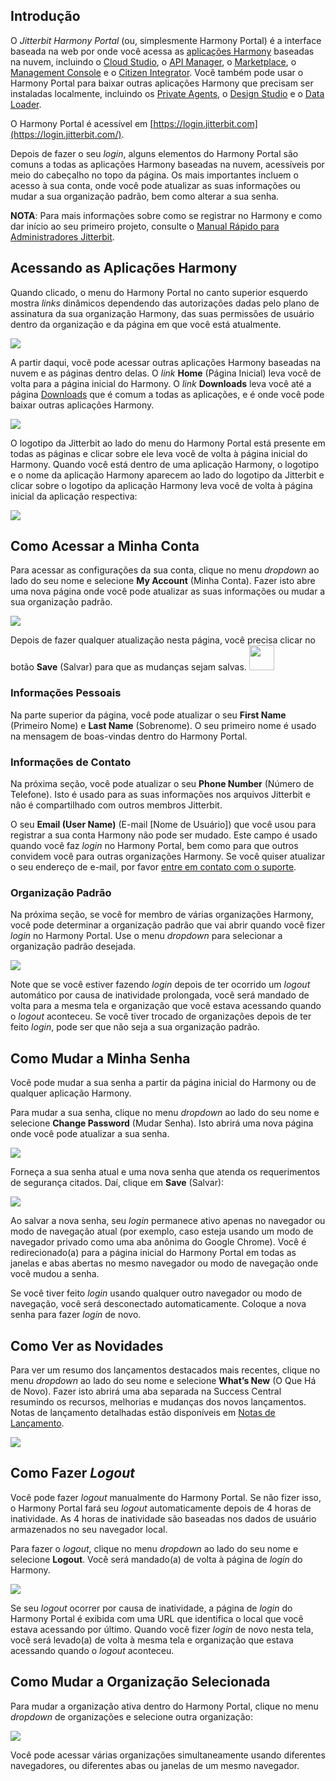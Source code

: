 [//]: # (Jitterbit Harmony Portal)
[//]: # (This is a translation of Version 30, published on September 21, 2021.)

## Introdução

O *Jitterbit Harmony Portal* (ou, simplesmente Harmony Portal) é a
interface baseada na web por onde você acessa as [aplicações
Harmony](https://success.jitterbit.com/display/DOC/Getting+Started?showLanguage=pt_BR#GettingStarted-harmony-applications) baseadas na nuvem, incluindo o [Cloud Studio](https://success.jitterbit.com/display/CS/Cloud+Studio?showLanguage=pt_BR), o [API
Manager](https://success.jitterbit.com/display/DOC/API+Manager?showLanguage=pt_BR), o [Marketplace](https://success.jitterbit.com/display/DOC/Marketplace?showLanguage=pt_BR), o [Management Console](https://success.jitterbit.com/display/DOC/Management+Console?showLanguage=pt_BR) e o
[Citizen Integrator](https://success.jitterbit.com/display/DOC/Citizen+Integrator?showLanguage=pt_BR). Você também pode usar o Harmony Portal para
baixar outras aplicações Harmony que precisam ser instaladas localmente,
incluindo os [Private Agents](https://success.jitterbit.com/display/DOC/Private+Agents?showLanguage=pt_BR), o [Design Studio](https://success.jitterbit.com/display/DOC/Design+Studio?showLanguage=pt_BR) e o [Data
Loader](https://success.jitterbit.com/display/DOC/Data+Loader?showLanguage=pt_BR).

O Harmony Portal é acessível em
[https://login.jitterbit.com](https://login.jitterbit.com/).

Depois de fazer o seu *login*, alguns elementos do Harmony Portal são
comuns a todas as aplicações Harmony baseadas na nuvem, acessíveis por
meio do cabeçalho no topo da página. Os mais importantes incluem o
acesso à sua conta, onde você pode atualizar as suas informações ou
mudar a sua organização padrão, bem como alterar a sua senha.

<div
class="confluence-information-macro confluence-information-macro-tip conf-macro output-block"
hasbody="true" macro-name="tip">

<span
class="aui-icon aui-icon-small aui-iconfont-approve confluence-information-macro-icon">
</span>

<div class="confluence-information-macro-body">

**NOTA**: Para mais informações sobre como se registrar no Harmony e
como dar início ao seu primeiro projeto, consulte o [Manual Rápido
para Administradores Jitterbit](https://success.jitterbit.com/display/DOC/Jitterbit+Admin+Quick+Start+Tutorial?showLanguage=pt_BR).

</div>

</div>


## Acessando as Aplicações Harmony

Quando clicado, o menu do Harmony Portal no canto superior esquerdo
mostra *links* dinâmicos dependendo das autorizações dadas pelo plano de
assinatura da sua organização Harmony, das suas permissões de usuário
dentro da organização e da página em que você está atualmente.

<span class="confluence-embedded-file-wrapper"><img
src="/download/attachments/81073027/image2021-7-6_16-30-52.png?version=1&amp;modificationDate=1625681986475&amp;api=v2"
class="confluence-embedded-image"
data-image-src="/download/attachments/81073027/image2021-7-6_16-30-52.png?version=1&amp;modificationDate=1625681986475&amp;api=v2"
data-unresolved-comment-count="0" data-linked-resource-id="127444657"
data-linked-resource-version="1" data-linked-resource-type="attachment"
data-linked-resource-default-alias="image2021-7-6_16-30-52.png"
data-base-url="https://success.jitterbit.com"
data-linked-resource-content-type="image/png"
data-linked-resource-container-id="81073027"
data-linked-resource-container-version="30" /></span>

A partir daqui, você pode acessar outras aplicações Harmony baseadas na
nuvem e as páginas dentro delas. O *link* **Home** (Página Inicial) leva
você de volta para a página inicial do Harmony. O *link* **Downloads**
leva você até a página [Downloads](https://success.jitterbit.com/display/DOC/Downloads?showLanguage=pt_BR) que é comum a todas as
aplicações, e é onde você pode baixar outras aplicações Harmony.

<span class="confluence-embedded-file-wrapper"><img
src="/download/attachments/81073027/image2021-7-6_16-29-52.png?version=1&amp;modificationDate=1625681986506&amp;api=v2"
class="confluence-embedded-image"
data-image-src="/download/attachments/81073027/image2021-7-6_16-29-52.png?version=1&amp;modificationDate=1625681986506&amp;api=v2"
data-unresolved-comment-count="0" data-linked-resource-id="127444658"
data-linked-resource-version="1" data-linked-resource-type="attachment"
data-linked-resource-default-alias="image2021-7-6_16-29-52.png"
data-base-url="https://success.jitterbit.com"
data-linked-resource-content-type="image/png"
data-linked-resource-container-id="81073027"
data-linked-resource-container-version="30" /></span>

O logotipo da Jitterbit ao lado do menu do Harmony Portal está presente
em todas as páginas e clicar sobre ele leva você de volta à página
inicial do Harmony. Quando você está dentro de uma aplicação Harmony, o
logotipo e o nome da aplicação Harmony aparecem ao lado do logotipo da
Jitterbit e clicar sobre o logotipo da aplicação Harmony leva você de
volta à página inicial da aplicação respectiva:

<span class="confluence-embedded-file-wrapper"><img
src="/download/attachments/81073027/image2021-7-6_16-30-32.png?version=1&amp;modificationDate=1625681986506&amp;api=v2"
class="confluence-embedded-image"
data-image-src="/download/attachments/81073027/image2021-7-6_16-30-32.png?version=1&amp;modificationDate=1625681986506&amp;api=v2"
data-unresolved-comment-count="0" data-linked-resource-id="127444659"
data-linked-resource-version="1" data-linked-resource-type="attachment"
data-linked-resource-default-alias="image2021-7-6_16-30-32.png"
data-base-url="https://success.jitterbit.com"
data-linked-resource-content-type="image/png"
data-linked-resource-container-id="81073027"
data-linked-resource-container-version="30" /></span>


## <span id="JitterbitHarmonyPortal-my-account" class="confluence-anchor-link conf-macro output-inline" hasbody="false" macro-name="anchor"> </span>Como Acessar a Minha Conta

Para acessar as configurações da sua conta, clique no menu *dropdown* ao
lado do seu nome e selecione **My Account** (Minha Conta). Fazer isto
abre uma nova página onde você pode atualizar as suas informações ou
mudar a sua organização padrão.

<span class="confluence-embedded-file-wrapper"><img
src="/download/attachments/81073027/image2021-7-6_16-34-14.png?version=1&amp;modificationDate=1625681986537&amp;api=v2"
class="confluence-embedded-image"
data-image-src="/download/attachments/81073027/image2021-7-6_16-34-14.png?version=1&amp;modificationDate=1625681986537&amp;api=v2"
data-unresolved-comment-count="0" data-linked-resource-id="127444660"
data-linked-resource-version="1" data-linked-resource-type="attachment"
data-linked-resource-default-alias="image2021-7-6_16-34-14.png"
data-base-url="https://success.jitterbit.com"
data-linked-resource-content-type="image/png"
data-linked-resource-container-id="81073027"
data-linked-resource-container-version="30" /></span>

Depois de fazer qualquer atualização nesta página, você precisa clicar
no botão **Save** (Salvar) para que as mudanças sejam salvas.
<span
class="confluence-embedded-file-wrapper confluence-embedded-manual-size"><img
src="/download/thumbnails/81073027/image2018-8-7_13-41-39.png?version=1&amp;modificationDate=1533673385304&amp;api=v2"
class="confluence-embedded-image confluence-thumbnail"
data-image-src="/download/attachments/81073027/image2018-8-7_13-41-39.png?version=1&amp;modificationDate=1533673385304&amp;api=v2"
data-unresolved-comment-count="0" data-linked-resource-id="81073020"
data-linked-resource-version="1" data-linked-resource-type="attachment"
data-linked-resource-default-alias="image2018-8-7_13-41-39.png"
data-base-url="https://success.jitterbit.com"
data-linked-resource-content-type="image/png"
data-linked-resource-container-id="81073027"
data-linked-resource-container-version="30" height="40" /></span>

### Informações Pessoais

Na parte superior da página, você pode atualizar o seu **First Name**
(Primeiro Nome) e **Last Name** (Sobrenome). O seu primeiro nome é usado
na mensagem de boas-vindas dentro do Harmony Portal.

### Informações de Contato

Na próxima seção, você pode atualizar o seu **Phone Number** (Número de
Telefone). Isto é usado para as suas informações nos arquivos Jitterbit
e não é compartilhado com outros membros Jitterbit.

O seu **Email (User Name)** (E-mail \[Nome de Usuário\]) que você usou
para registrar a sua conta Harmony não pode ser mudado. Este campo é
usado quando você faz *login* no Harmony Portal, bem como para que
outros convidem você para outras organizações Harmony. Se você quiser
atualizar o seu endereço de e-mail, por favor [entre em contato com o
suporte](https://success.jitterbit.com/display/DOC/Getting+Support?showLanguage=pt_BR).

### <span id="JitterbitHarmonyPortal-default-organization" class="confluence-anchor-link conf-macro output-inline" hasbody="false" macro-name="anchor"> </span>Organização Padrão

Na próxima seção, se você for membro de várias organizações Harmony,
você pode determinar a organização padrão que vai abrir quando você
fizer *login* no Harmony Portal. Use o menu *dropdown* para selecionar a
organização padrão desejada.

<span class="confluence-embedded-file-wrapper"><img
src="/download/attachments/81073027/image2018-7-20_12-23-50.png?version=1&amp;modificationDate=1533673385273&amp;api=v2"
class="confluence-embedded-image"
data-image-src="/download/attachments/81073027/image2018-7-20_12-23-50.png?version=1&amp;modificationDate=1533673385273&amp;api=v2"
data-unresolved-comment-count="0" data-linked-resource-id="81073021"
data-linked-resource-version="1" data-linked-resource-type="attachment"
data-linked-resource-default-alias="image2018-7-20_12-23-50.png"
data-base-url="https://success.jitterbit.com"
data-linked-resource-content-type="image/png"
data-linked-resource-container-id="81073027"
data-linked-resource-container-version="30" /></span>

Note que se você estiver fazendo *login* depois de ter ocorrido um
*logout* automático por causa de inatividade prolongada, você será
mandado de volta para a mesma tela e organização que você estava
acessando quando o *logout* aconteceu. Se você tiver trocado de
organizações depois de ter feito *login*, pode ser que não seja a sua
organização padrão.

## Como Mudar a Minha Senha

Você pode mudar a sua senha a partir da página inicial do Harmony ou de
qualquer aplicação Harmony.

Para mudar a sua senha, clique no menu *dropdown* ao lado do seu nome e
selecione **Change Password** (Mudar Senha). Isto abrirá uma nova página
onde você pode atualizar a sua senha.

<span class="confluence-embedded-file-wrapper"><img
src="/download/attachments/81073027/image2021-7-6_16-34-57.png?version=1&amp;modificationDate=1625681986553&amp;api=v2"
class="confluence-embedded-image"
data-image-src="/download/attachments/81073027/image2021-7-6_16-34-57.png?version=1&amp;modificationDate=1625681986553&amp;api=v2"
data-unresolved-comment-count="0" data-linked-resource-id="127444661"
data-linked-resource-version="1" data-linked-resource-type="attachment"
data-linked-resource-default-alias="image2021-7-6_16-34-57.png"
data-base-url="https://success.jitterbit.com"
data-linked-resource-content-type="image/png"
data-linked-resource-container-id="81073027"
data-linked-resource-container-version="30" /></span>

Forneça a sua senha atual e uma nova senha que atenda os requerimentos
de segurança citados. Daí, clique em **Save** (Salvar):

<span class="confluence-embedded-file-wrapper"><img
src="/download/attachments/81073027/image2021-5-18_9-13-42.png?version=1&amp;modificationDate=1621350821903&amp;api=v2"
class="confluence-embedded-image"
data-image-src="/download/attachments/81073027/image2021-5-18_9-13-42.png?version=1&amp;modificationDate=1621350821903&amp;api=v2"
data-unresolved-comment-count="0" data-linked-resource-id="127437725"
data-linked-resource-version="1" data-linked-resource-type="attachment"
data-linked-resource-default-alias="image2021-5-18_9-13-42.png"
data-base-url="https://success.jitterbit.com"
data-linked-resource-content-type="image/png"
data-linked-resource-container-id="81073027"
data-linked-resource-container-version="30" /></span>

Ao salvar a nova senha, seu *login* permanece ativo apenas no navegador
ou modo de navegação atual (por exemplo, caso esteja usando um modo de
navegador privado como uma aba anônima do Google Chrome). Você é
redirecionado(a) para a página inicial do Harmony Portal em todas as
janelas e abas abertas no mesmo navegador ou modo de navegação onde você
mudou a senha.

Se você tiver feito *login* usando qualquer outro navegador ou modo de
navegação, você será desconectado automaticamente. Coloque a nova senha
para fazer *login* de novo.

## Como Ver as Novidades

Para ver um resumo dos lançamentos destacados mais recentes, clique no
menu *dropdown* ao lado do seu nome e selecione **What’s New** (O Que Há
de Novo). Fazer isto abrirá uma aba separada na Success Central
resumindo os recursos, melhorias e mudanças dos novos lançamentos. Notas
de lançamento detalhadas estão disponíveis em [Notas de
Lançamento](https://success.jitterbit.com/display/DOC/Release+Notes?showLanguage=pt_BR).

<span class="confluence-embedded-file-wrapper"><img
src="/download/attachments/81073027/image2021-7-6_16-35-24.png?version=1&amp;modificationDate=1625681986553&amp;api=v2"
class="confluence-embedded-image"
data-image-src="/download/attachments/81073027/image2021-7-6_16-35-24.png?version=1&amp;modificationDate=1625681986553&amp;api=v2"
data-unresolved-comment-count="0" data-linked-resource-id="127444662"
data-linked-resource-version="1" data-linked-resource-type="attachment"
data-linked-resource-default-alias="image2021-7-6_16-35-24.png"
data-base-url="https://success.jitterbit.com"
data-linked-resource-content-type="image/png"
data-linked-resource-container-id="81073027"
data-linked-resource-container-version="30" /></span>

## Como Fazer *Logout*

Você pode fazer *logout* manualmente do Harmony Portal. Se não fizer
isso, o Harmony Portal fará seu *logout* automaticamente depois de 4
horas de inatividade. As 4 horas de inatividade são baseadas nos dados
de usuário armazenados no seu navegador local.

Para fazer o *logout*, clique no menu *dropdown* ao lado do seu nome e
selecione **Logout**. Você será mandado(a) de volta à página de *login*
do Harmony.

<span class="confluence-embedded-file-wrapper"><img
src="/download/attachments/81073027/image2021-7-6_16-35-42.png?version=1&amp;modificationDate=1625681986569&amp;api=v2"
class="confluence-embedded-image"
data-image-src="/download/attachments/81073027/image2021-7-6_16-35-42.png?version=1&amp;modificationDate=1625681986569&amp;api=v2"
data-unresolved-comment-count="0" data-linked-resource-id="127444663"
data-linked-resource-version="1" data-linked-resource-type="attachment"
data-linked-resource-default-alias="image2021-7-6_16-35-42.png"
data-base-url="https://success.jitterbit.com"
data-linked-resource-content-type="image/png"
data-linked-resource-container-id="81073027"
data-linked-resource-container-version="30" /></span>

Se seu *logout* ocorrer por causa de inatividade, a página de *login* do
Harmony Portal é exibida com uma URL que identifica o local que você
estava acessando por último. Quando você fizer *login* de novo nesta
tela, você será levado(a) de volta à mesma tela e organização que estava
acessando quando o *logout* aconteceu.

## <span id="JitterbitHarmonyPortal-org" class="confluence-anchor-link conf-macro output-inline" hasbody="false" macro-name="anchor"> </span>Como Mudar a Organização Selecionada

Para mudar a organização ativa dentro do Harmony Portal, clique no menu
*dropdown* de organizações e selecione outra organização:

<span class="confluence-embedded-file-wrapper"><img
src="/download/attachments/81073027/image2021-7-6_16-36-38.png?version=1&amp;modificationDate=1625681986585&amp;api=v2"
class="confluence-embedded-image"
data-image-src="/download/attachments/81073027/image2021-7-6_16-36-38.png?version=1&amp;modificationDate=1625681986585&amp;api=v2"
data-unresolved-comment-count="0" data-linked-resource-id="127444664"
data-linked-resource-version="1" data-linked-resource-type="attachment"
data-linked-resource-default-alias="image2021-7-6_16-36-38.png"
data-base-url="https://success.jitterbit.com"
data-linked-resource-content-type="image/png"
data-linked-resource-container-id="81073027"
data-linked-resource-container-version="30" /></span>

Você pode acessar várias organizações simultaneamente usando diferentes
navegadores, ou diferentes abas ou janelas de um mesmo navegador.
